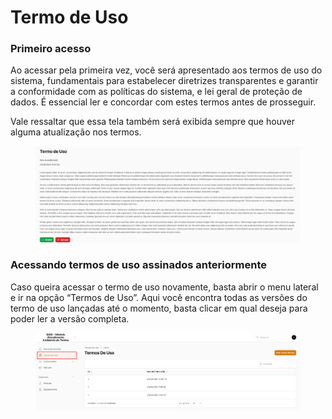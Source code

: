# Termo de Uso

### Primeiro acesso

Ao acessar pela primeira vez, você será apresentado aos termos de uso do sistema, fundamentais para estabelecer diretrizes transparentes e garantir a conformidade com as políticas do sistema, e lei geral de proteção de dados. É essencial ler e concordar com estes termos antes de prosseguir.

Vale ressaltar que essa tela também será exibida sempre que houver alguma atualização nos termos.

<figure><img src="../.gitbook/assets/image (2).png" alt=""><figcaption></figcaption></figure>

### Acessando termos de uso assinados anteriormente

Caso queira acessar o termo de uso novamente, basta abrir o menu lateral e ir na opção “Termos de Uso”.  Aqui você encontra todas as versões do termo de uso lançadas até o momento, basta clicar em qual deseja para poder ler a versão completa.

<figure><img src="../.gitbook/assets/image (5).png" alt=""><figcaption></figcaption></figure>

